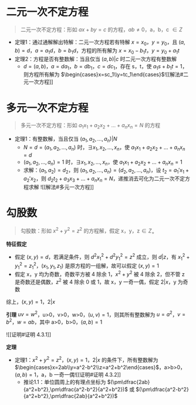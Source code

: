 # 二元一次不定方程

> 二元一次不定方程：形如 $ax+by=c$ 的方程，$ab \not= 0$，a，b，c $\in{Z}$

- 定理1：通过通解解出特解：二元一次方程若有特解 $x=x_0$，$y=y_0$，且 $(a,b)=d$，$a=a_1d$，$b=b_1d$，方程的所有解为 $x=x_0-b_1t$，$y=y_0+a_1t$
- 定理2：方程是否有整数解：当且仅当 $(a,b)|c$ 时二元一次方程有整数解
	- $d=(a,b)$，$a=da_1$，$b=db_1$，$c=dc_1$，存在 s，t，使 $a_1s+b_1t=1$，则方程所有解为 $\begin{cases}x=sc_1\\y=tc_1\end{cases}$![[解法#二元一次方程]]

# 多元一次不定方程

> 多元一次不定方程：形如 $a_1x_1+a_2x_2+...+a_nx_n=N$ 的方程

- 定理1：有整数解，当且仅当 $(a_1,a_2,...,a_n)|N$
	- $N=d=(a_1,a_2,...,a_n)$ 时，$\exists x_1,x_2,...,x_n$，使 $a_1x_1+a_2x_2+...+a_nx_n=d$
	- $(a_1,a_2,...,a_n)=1$ 时，$\exists x_1,x_2,...,x_n$，使 $a_1x_1+a_2x_2+...+a_nx_n=1$
	- 求解：$(a_1,a_2)=d_2$，则 $(a_1,a_2,...,a_n)=(d_2,a_2,...,a_n)$，设 $t_2=a_1'x_1+a_2'x_2$，则 $d_2t_2+a_3x_3+...+a_nx_n=N$，递推消去可化为二元一次不定方程求解 ![[解法#多元一次方程]]

# 勾股数

> 勾股数：形如 $x^2+y^2=z^2$ 的方程解，假定 x，y，z$\in{Z_+}$

**特征假定**
- 假定 $(x,y)=d$，若满足条件，则 $d^2x_1^2+d^2y_1^2=z^2$ 成立，则 $d|z$，有 $x_1^2+y_1^2=z_1^2$，$(x_1,y_1,z_1)$ 是原方程的一组解，故可以假定 $(x,y)=1$
- 假定 x，y 均为奇数，奇数平方被 4 除余 1，$x^2+y^2$ 被 4 除余 2，但不管 z 是奇数还是偶数，$z^2$ 被 4 除余 0 或 1，故 x，y 一奇一偶，假定  $2|x$，y 为奇数

综上，$(x,y)=1$，$2|x$

**引理**
$uv=w^2$，u>0，v>0，w>0，$(u,v)=1$，则其所有整数解为 $u=a^2$，$v=b^2$，$w=ab$，其中 a>0，b>0，$(a,b)=1$

![[证明#证明 4.3.1]]

**定理**
- 定理1：$x^2+y^2=z^2$，$(x,y)=1$，$2|x$ 的条件下，所有整数解为 $\begin{cases}x=2ab\\y=a^2-b^2\\z=a^2+b^2\end{cases}$，a>b>0，$(a,b)=1$，a，b 一奇一偶![[证明#证明 4.3.2]]
	- 推论1.1：单位圆周上的有理点坐标为 $(\pm\dfrac{2ab}{a^2+b^2},\pm\dfrac{a^2-b^2}{a^2+b^2})$ 或 $(\pm\dfrac{a^2-b^2}{a^2+b^2},\pm\dfrac{2ab}{a^2+b^2})$
